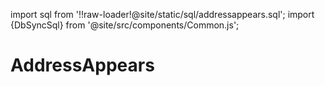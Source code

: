 import sql from '!!raw-loader!@site/static/sql/addressappears.sql';
import {DbSyncSql} from '@site/src/components/Common.js';

# AddressAppears

<DbSyncSql sql={sql} />
